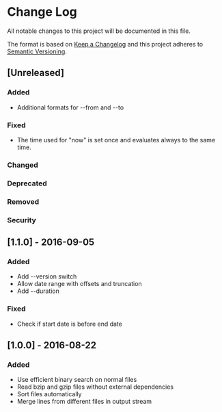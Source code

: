 # Change Log
All notable changes to this project will be documented in this file.

The format is based on [Keep a Changelog](http://keepachangelog.com/)
and this project adheres to [Semantic Versioning](http://semver.org/).

## [Unreleased]

### Added

- Additional formats for --from and --to

### Fixed

- The time used for "now" is set once and evaluates always to the same time.

### Changed
### Deprecated
### Removed
### Security

## [1.1.0] - 2016-09-05

### Added

- Add --version switch
- Allow date range with offsets and truncation
- Add --duration

### Fixed

- Check if start date is before end date

## [1.0.0] - 2016-08-22

### Added

- Use efficient binary search on normal files
- Read bzip and gzip files without external dependencies
- Sort files automatically
- Merge lines from different files in output stream

